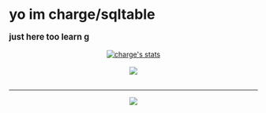 # yo im charge/sqltable
<div style='font-size:1.2em'>
	<b>just here too learn g</b>
	<br>

</div>

<br>

<center>
<a href="https://github.com/fansigns">
  <img align="center" src="https://github-readme-stats.vercel.app/api?username=fansigns&show_icons=true&include_all_commits=true&show_icons=true&title_color=fff&icon_color=79ff97&text_color=9f9f9f&bg_color=151515" alt="charge's stats" />
</a>
<br><br>
<a href="https://github.com/fansigns?tab=repositories">
  <img align="center" src="https://github-readme-stats.vercel.app/api/top-langs/?username=fansigns&langs_count=8&layout=compact&show_icons=true&title_color=fff&icon_color=79ff97&text_color=9f9f9f&bg_color=151515" />
</a>
<br>
<br>
<hr>

<img src="https://komarev.com/ghpvc/?username=specializable&style=flat-square">

</center>
